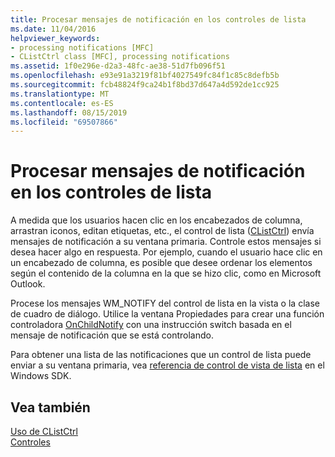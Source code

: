 ```yaml
---
title: Procesar mensajes de notificación en los controles de lista
ms.date: 11/04/2016
helpviewer_keywords:
- processing notifications [MFC]
- CListCtrl class [MFC], processing notifications
ms.assetid: 1f0e296e-d2a3-48fc-ae38-51d7fb096f51
ms.openlocfilehash: e93e91a3219f81bf4027549fc84f1c85c8defb5b
ms.sourcegitcommit: fcb48824f9ca24b1f8bd37d647a4d592de1cc925
ms.translationtype: MT
ms.contentlocale: es-ES
ms.lasthandoff: 08/15/2019
ms.locfileid: "69507866"
---
```

# <a name="processing-notification-messages-in-list-controls"></a>Procesar mensajes de notificación en los controles de lista

A medida que los usuarios hacen clic en los encabezados de columna, arrastran iconos, editan etiquetas, etc., el control de lista ([CListCtrl](../mfc/reference/clistctrl-class.md)) envía mensajes de notificación a su ventana primaria. Controle estos mensajes si desea hacer algo en respuesta. Por ejemplo, cuando el usuario hace clic en un encabezado de columna, es posible que desee ordenar los elementos según el contenido de la columna en la que se hizo clic, como en Microsoft Outlook.

Procese los mensajes WM_NOTIFY del control de lista en la vista o la clase de cuadro de diálogo. Utilice la ventana Propiedades para crear una función controladora [OnChildNotify](../mfc/reference/cwnd-class.md#onchildnotify) con una instrucción switch basada en el mensaje de notificación que se está controlando.

Para obtener una lista de las notificaciones que un control de lista puede enviar a su ventana primaria, vea [referencia de control de vista de lista](/windows/win32/Controls/list-view-control-reference) en el Windows SDK.

## <a name="see-also"></a>Vea también

[Uso de CListCtrl](../mfc/using-clistctrl.md)<br/>
[Controles](../mfc/controls-mfc.md)
